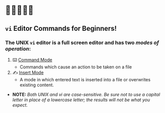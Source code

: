 # **:star2::star2::star2::star2::star2:**
## **`vi` Editor Commands for Beginners!**

### **The UNIX `vi` editor is a full screen editor and has two _modes of operation_:** 
1. :keyboard: [Command Mode](command-mode/README.md)
    - Commands which cause an action to be taken on a file 
1. :writing_hand: [Insert Mode](insert-mode/README.md)
    - A mode in which entered text is inserted into a file or overwrites existing content.


- **NOTE:** _Both UNIX and vi are case-sensitive. Be sure not to use a capital letter in place of a lowercase letter; the results will not be what you expect._
